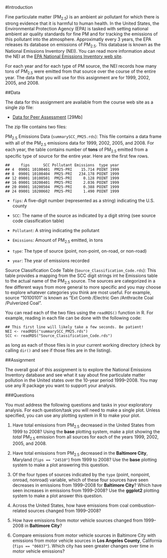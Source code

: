 #Introduction

Fine particulate matter (PM<sub>2.5</sub>) is an ambient air pollutant
for which there is strong evidence that it is harmful to human
health. In the United States, the Environmental Protection Agency
(EPA) is tasked with setting national ambient air quality standards
for fine PM and for tracking the emissions of this pollutant into the
atmosphere. Approximatly every 3 years, the EPA releases its database
on emissions of PM<sub>2.5</sub>. This database is known as the
National Emissions Inventory (NEI). You can read more information
about the NEI at the <a href="http://www.epa.gov/ttn/chief/eiinformation.html">EPA National Emissions Inventory web
site</a>.</p>

For each year and for each type of PM source, the NEI records how many
tons of PM<sub>2.5</sub> were emitted from that source over the course
of the entire year. The data that you will use for this assignment are
for 1999, 2002, 2005, and 2008.</p>

##Data

The data for this assignment are available from the course web site as
a single zip file:</p>

<ul><li><a href="https://d396qusza40orc.cloudfront.net/exdata%2Fdata%2FNEI_data.zip">Data for Peer Assessment</a> [29Mb]</li>
</ul>The zip file contains two files:</p>

PM<sub>2.5</sub> Emissions Data (<code>summarySCC_PM25.rds</code>):
This file contains a data frame with all of the PM<sub>2.5</sub>
emissions data for 1999, 2002, 2005, and 2008. For each year, the
table contains number of <strong>tons</strong> of PM<sub>2.5</sub> emitted from a
specific type of source for the entire year. Here are the first few
rows.</p>

<pre><code>##     fips      SCC Pollutant Emissions  type year
## 4  09001 10100401  PM25-PRI    15.714 POINT 1999
## 8  09001 10100404  PM25-PRI   234.178 POINT 1999
## 12 09001 10100501  PM25-PRI     0.128 POINT 1999
## 16 09001 10200401  PM25-PRI     2.036 POINT 1999
## 20 09001 10200504  PM25-PRI     0.388 POINT 1999
## 24 09001 10200602  PM25-PRI     1.490 POINT 1999
</code></pre>

<ul><li><code>fips</code>: A five-digit number (represented as a string)
indicating the U.S. county </p></li>
<li><code>SCC</code>: The name of the source as indicated by a digit
string (see source code classification table)</p></li>
<li><code>Pollutant</code>: A string indicating the pollutant</p></li>
<li><code>Emissions</code>: Amount of PM<sub>2.5</sub> emitted, in tons</p></li>
<li><code>type</code>: The type of source (point, non-point, on-road, or
non-road)</p></li>
<li><code>year</code>: The year of emissions recorded</p></li>
</ul>Source Classification Code Table
(<code>Source_Classification_Code.rds</code>): This table provides a
mapping from the SCC digit strings int he Emissions table to the
actual name of the PM<sub>2.5</sub> source. The sources are
categorized in a few different ways from more general to more specific
and you may choose to explore whatever categories you think are most
useful. For example, source “10100101” is known as “Ext Comb /Electric Gen /Anthracite Coal /Pulverized Coal”.</p>

You can read each of the two files using the <code>readRDS()</code> function in R. For example, reading in each file can be done with the following code:</p>

<pre><code class="r">## This first line will likely take a few seconds. Be patient!
NEI &lt;- readRDS("summarySCC_PM25.rds")
SCC &lt;- readRDS("Source_Classification_Code.rds")
</code></pre>

as long as each of those files is in your current working directory
(check by calling <code>dir()</code> and see if those files are in the
listing).</p>

##Assignment

The overall goal of this assignment is to explore the National
Emissions Inventory database and see what it say about fine
particulate matter pollution in the United states over the 10-year
period 1999–2008. You may use any R package you want to support your
analysis.</p>

###Questions

You must address the following questions and tasks in your exploratory
analysis. For each question/task you will need to make a single
plot. Unless specified, you can use any plotting system in R to make
your plot.</p>

<ol><li>Have total emissions from PM<sub>2.5</sub> decreased in the United
States from 1999 to 2008? Using the <strong>base</strong> plotting system, make a
plot showing the <em>total</em> PM<sub>2.5</sub> emission from all sources
for each of the years 1999, 2002, 2005, and 2008.</p></li>
<li>Have total emissions from PM<sub>2.5</sub> decreased in the
<strong>Baltimore City</strong>, Maryland (<code>fips == "24510"</code>) from 1999 to
2008? Use the <strong>base</strong> plotting system to make a plot answering this
question.</p></li>
<li>Of the four types of sources indicated by the <code>type</code>
(point, nonpoint, onroad, nonroad) variable, which of these four
sources have seen decreases in emissions from 1999–2008 for
<strong>Baltimore City</strong>? Which have seen increases in emissions from
1999–2008? Use the <strong>ggplot2</strong> plotting system to make a plot answer
this question.</p></li>
<li>Across the United States, how have emissions from coal
combustion-related sources changed from 1999–2008?</p></li>
<li>How have emissions from motor vehicle sources changed from
1999–2008 in <strong>Baltimore City</strong>? </p></li>
<li>Compare emissions from motor vehicle sources in Baltimore City with
emissions from motor vehicle sources in <strong>Los Angeles County</strong>,
California (<code>fips == "06037"</code>). Which city has seen greater
changes over time in motor vehicle emissions?</p></li>
</ol>
